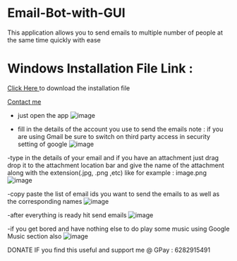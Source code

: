 # Email-Bot-with-GUI
This application allows you to send emails to multiple number of people at the same time quickly with ease

# Windows Installation File Link : 
<a href="https://drive.google.com/file/d/1QXsjpOZHgwSfBX7315fwkYvHwhPPSAQE/view?usp=drivesdk">Click Here </a> to download the installation file

<a href="https://wa.me/message/OMSUY4Y5PZFNE1">Contact me</a>

- just open the app
![image](https://user-images.githubusercontent.com/67222042/99880529-e2842080-2c39-11eb-916f-5b20b656f037.png)

- fill in the details of the account you use to send the emails
note : if you are using Gmail be sure to switch on third party access in security setting of google
![image](https://user-images.githubusercontent.com/67222042/99880567-27a85280-2c3a-11eb-86dc-6468e5c5ade8.png)

-type in the details of your email and if you have an attachment just drag drop it to the attachment location bar and give the name of the attachment along with the extension(.jpg, .png ,etc) like for example : image.png
![image](https://user-images.githubusercontent.com/67222042/99880593-676f3a00-2c3a-11eb-9bc6-bb4947c1c13e.png)

-copy paste the list of email ids you want to send the emails to as well as the corresponding names
![image](https://user-images.githubusercontent.com/67222042/99880607-7bb33700-2c3a-11eb-8fef-2340c19ceee9.png)

-after everything is ready hit send emails
![image](https://user-images.githubusercontent.com/67222042/99880627-97b6d880-2c3a-11eb-98f3-30fc5aac7b43.png)

-if you get bored and have nothing else to do play some music using Google Music section also 
![image](https://user-images.githubusercontent.com/67222042/99880636-aac9a880-2c3a-11eb-9b83-7101f9701724.png)



DONATE IF you find this useful and support me @
GPay : 6282915491
